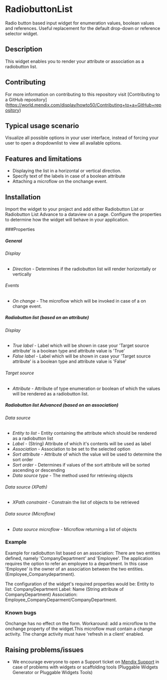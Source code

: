 # RadiobuttonList

Radio button based input widget for enumeration values, boolean values and references. Useful replacement for the default drop-down or reference selector widget.

## Description

This widget enables you to render your attribute or association as a radiobutton list.

## Contributing
For more information on contributing to this repository visit [Contributing to a GitHub repository] (https://world.mendix.com/display/howto50/Contributing+to+a+GitHub+repository)

## Typical usage scenario

Visualize all possible options in your user interface, instead of forcing your user to open a dropdownlist to view all available options.

## Features and limitations

- Displaying the list in a horizontal or vertical direction.
- Specify text of the labels in case of a boolean attribute
- Attaching a microflow on the onchange event.

## Installation

Import the widget to your project and add either Radiobutton List or Radiobutton List Advance to a dataview on a page. Configure the properties to determine how the widget will behave in your application.

###Properties


##### General

###### Display

* *Direction* - Determines if the radiobutton list will render horizontally or vertically


###### Events

* *On change* - The microflow which will be invoked in case of a on change event.


##### Radiobutton list (based on an attribute)

###### Display

* *True label* - Label which will be shown in case your 'Target source attribute' is a boolean type and attribute value is 'True'
* *False label* - Label which will be shown in case your 'Target source attribute' is a boolean type and attribute value is 'False'


###### Target source

* *Attribute* - Attribute of type enumeration or boolean of which the values will be rendered as a radiobutton list.


##### Radiobutton list Advanced (based on an association)

###### Data source

* *Entity to list* - Entity containing the attribute which should be rendered as a radiobutton list
* *Label* - (String) Attribute of which it's contents will be used as label
* *Association* - Association to be set to the selected option
* *Sort attribute* - Attribute of which the value will be used to determine the sort order
* *Sort order* - Determines if values of the sort attribute will be sorted ascending or descending
* *Data source type* - The method used for retrieving objects

###### Data source (XPath)

* *XPath constraint* - Constrain the list of objects to be retrieved

###### Data source (Microflow)

* *Data source microflow* - Microflow returning a list of objects

### Example

Example for radiobutton list based on an association:
There are two entities defined, namely 'CompanyDepartment' and 'Employee'.
The application requires the option to refer an employee to a department.
In this case 'Employee' is the owner of an association between the two entities. (Employee_Companydepartment).

The configuration of the widget's required properties would be:
Entity to list: CompanyDepartment
Label: Name (String attribute of  CompanyDepartment)
Association: Employee_CompanyDeparment/CompanyDepartment.

### Known bugs

Onchange has no effect on the form. Workaround: add a microflow to the onchange property of the widget.This microflow must contain a change activity. The change activity must have 'refresh in a client' enabled.

## Raising problems/issues
-   We encourage everyone to open a Support ticket on [Mendix Support](https://support.mendix.com) in case of problems with widgets or scaffolding tools (Pluggable Widgets Generator or Pluggable Widgets Tools)

